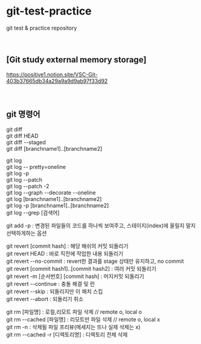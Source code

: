 # git-test-practice
git test &amp; practice repository <br><br><br>



## [Git study external memory storage]   
https://positive1.notion.site/VSC-Git-403b37665db34a29a9a9d9ab97f33d92 <br><br><br>



## git 명령어   
git diff   
git diff HEAD   
git diff --staged   
git diff [branchname1]..[branchname2]   

git log   
git log -- pretty=oneline   
git log -p   
git log --patch   
git log --patch -2   
git log --graph --decorate --oneline   
git log [branchname1]..[branchname2]    
git log -p [branchname1]..[branchname2]    
git log --grep [검색어]  
 
git add -p : 변경된 파일들의 코드를 하나씩 보여주고, 스테이지(index)에 올릴지 말지 선택하게하는 옵션   


git revert [commit hash] : 해당 해쉬의 커밋 되돌리기   
git revert HEAD : 바로 직전에 작업한 내용 되돌리기   
git revert --no-commit : revert한 결과를 stage 상태만 유지하고, no commit    
git revert [commit hash1]..[commit hash2] : 여러 커밋 되돌리기   
git revert -m [순서번호] [commit hash] : 머지커밋 되돌리기   
git revert --continue : 충돌 해결 및 런   
git revert --skip : 되돌리지만 이 패치 스킵  
git revert --abort : 되돌리기 취소    


git rm [파일명] : 로컬,리모트 파일 삭제         // remote o, local o   
git rm --cached [파일명] : 리모트만 파일 삭제   // remote o, local x   
git rm -n : 삭제될 파일 프리뷰(메세지는 뜨나 실제 삭제는 x)   
git rm --cached -r [디렉토리명] : 디렉토리 전체 삭제   





<br><br><br>
